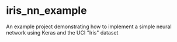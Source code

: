 # iris_nn_example
An example project demonstrating how to implement a simple neural network using Keras and the UCI "Iris" dataset
